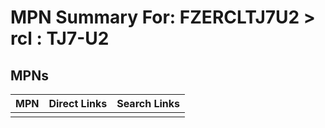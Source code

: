 



# MPN Summary For: FZERCLTJ7U2 > rcl : TJ7-U2

## MPNs
  

|MPN|Direct Links|Search Links|
| :--- | :--- | :--- |
||||
